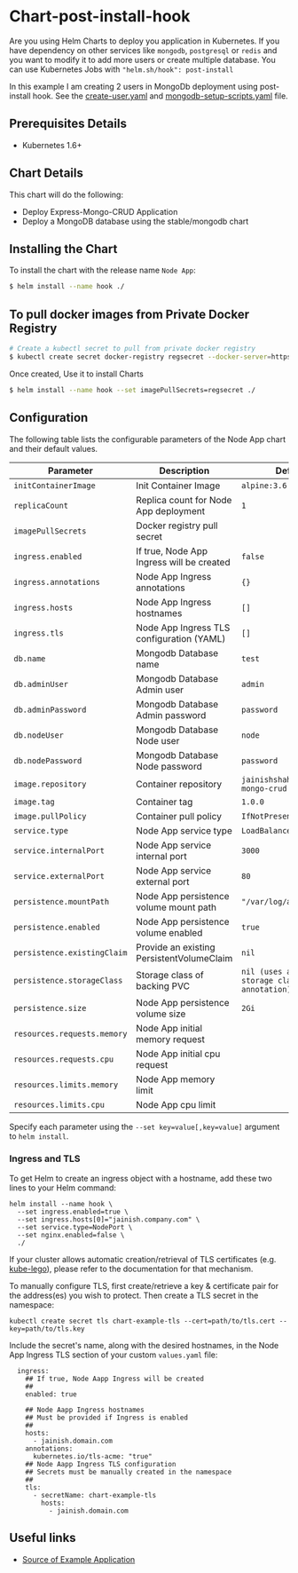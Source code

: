 # Chart-post-install-hook

Are you using Helm Charts to deploy you application in Kubernetes. 
If you have dependency on other services like `mongodb`, `postgresql` or `redis` and you want to modify it to add more users or create multiple database.
You can use Kubernetes Jobs with ```"helm.sh/hook": post-install```

In this example I am creating 2 users in MongoDb deployment using  post-install hook.
See the [create-user.yaml](/templates/hooks/create-user.yaml) and [mongodb-setup-scripts.yaml](/templates/mongodb-setup-scripts.yaml) file.

## Prerequisites Details

* Kubernetes 1.6+

## Chart Details
This chart will do the following:

* Deploy Express-Mongo-CRUD Application
* Deploy a MongoDB database using the stable/mongodb chart

## Installing the Chart

To install the chart with the release name `Node App`:

```bash
$ helm install --name hook ./
```

## To pull docker images from Private Docker Registry
```bash
# Create a kubectl secret to pull from private docker registry
$ kubectl create secret docker-registry regsecret --docker-server=https://my.docker.registry --docker-username=<USER> --docker-password=<API_KEY> --docker-email=<EMAIL>
```

Once created, Use it to install Charts
```bash
$ helm install --name hook --set imagePullSecrets=regsecret ./
```


## Configuration

The following table lists the configurable parameters of the Node App chart and their default values.

|         Parameter         |           Description             |                         Default                          |
|---------------------------|-----------------------------------|----------------------------------------------------------|
| `initContainerImage`           | Init Container Image       |     `alpine:3.6`                                           |
| `replicaCount`            | Replica count for Node App deployment| `1`                                                |
| `imagePullSecrets`        | Docker registry pull secret       |                                                          |
| `ingress.enabled`           | If true, Node App Ingress will be created | `false` |
| `ingress.annotations`       | Node App Ingress annotations     | `{}` |
| `ingress.hosts`             | Node App Ingress hostnames       | `[]` |
| `ingress.tls`               | Node App Ingress TLS configuration (YAML) | `[]` |
| `db.name` | Mongodb Database name | `test`   |
| `db.adminUser`            | Mongodb Database Admin user| `admin`                                                |
| `db.adminPassword`         | Mongodb Database Admin password            | `password`                                           |
| `db.nodeUser`    | Mongodb Database Node user                   | `node`                |
| `db.nodePassword`       | Mongodb Database Node password                     |  `password`                                         |
| `image.repository`| Container repository   | `jainishshah17/express-mongo-crud` |
| `image.tag`| Container tag | `1.0.0` |
| `image.pullPolicy` | Container pull policy | `IfNotPresent`   |
| `service.type` | Node App service type | `LoadBalancer`   |
| `service.internalPort` | Node App service internal port | `3000`   |
| `service.externalPort` | Node App service external port | `80`   |
| `persistence.mountPath` | Node App persistence volume mount path | `"/var/log/app"`   |
| `persistence.enabled` | Node App persistence volume enabled | `true`   |
| `persistence.existingClaim` | Provide an existing PersistentVolumeClaim | `nil`   |
| `persistence.storageClass` | Storage class of backing PVC | `nil (uses alpha storage class annotation)`   |
| `persistence.size` | Node App persistence volume size | `2Gi`   |
| `resources.requests.memory` | Node App initial memory request  |      |
| `resources.requests.cpu`    | Node App initial cpu request     |      |
| `resources.limits.memory`   | Node App memory limit            |      |
| `resources.limits.cpu`      | Node App cpu limit               |      |

Specify each parameter using the `--set key=value[,key=value]` argument to `helm install`.

### Ingress and TLS
To get Helm to create an ingress object with a hostname, add these two lines to your Helm command:
```
helm install --name hook \
  --set ingress.enabled=true \
  --set ingress.hosts[0]="jainish.company.com" \
  --set service.type=NodePort \
  --set nginx.enabled=false \
  ./
```

If your cluster allows automatic creation/retrieval of TLS certificates (e.g. [kube-lego](https://github.com/jetstack/kube-lego)), please refer to the documentation for that mechanism.

To manually configure TLS, first create/retrieve a key & certificate pair for the address(es) you wish to protect. Then create a TLS secret in the namespace:

```console
kubectl create secret tls chart-example-tls --cert=path/to/tls.cert --key=path/to/tls.key
```

Include the secret's name, along with the desired hostnames, in the Node App Ingress TLS section of your custom `values.yaml` file:

```
  ingress:
    ## If true, Node Aapp Ingress will be created
    ##
    enabled: true

    ## Node Aapp Ingress hostnames
    ## Must be provided if Ingress is enabled
    ##
    hosts:
      - jainish.domain.com
    annotations:
      kubernetes.io/tls-acme: "true"
    ## Node Aapp Ingress TLS configuration
    ## Secrets must be manually created in the namespace
    ##
    tls:
      - secretName: chart-example-tls
        hosts:
          - jainish.domain.com
```

## Useful links
* [Source of Example Application](https://github.com/jainishshah17/express-mongo-crud) 